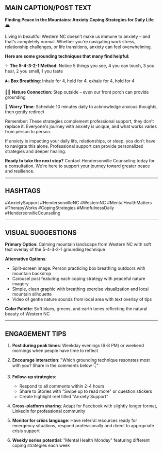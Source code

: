 ## MAIN CAPTION/POST TEXT

**Finding Peace in the Mountains: Anxiety Coping Strategies for Daily Life** 🏔️

Living in beautiful Western NC doesn't make us immune to anxiety – and that's completely normal. Whether you're navigating work stress, relationship challenges, or life transitions, anxiety can feel overwhelming.

**Here are some grounding techniques that many find helpful:**

✨ **The 5-4-3-2-1 Method**: Notice 5 things you see, 4 you can touch, 3 you hear, 2 you smell, 1 you taste

🌬️ **Box Breathing**: Inhale for 4, hold for 4, exhale for 4, hold for 4

🚶‍♀️ **Nature Connection**: Step outside – even our front porch can provide grounding

📝 **Worry Time**: Schedule 10 minutes daily to acknowledge anxious thoughts, then gently redirect

Remember: These strategies complement professional support, they don't replace it. Everyone's journey with anxiety is unique, and what works varies from person to person.

If anxiety is impacting your daily life, relationships, or sleep, you don't have to navigate this alone. Professional support can provide personalized strategies and deeper healing.

**Ready to take the next step?** Contact Hendersonville Counseling today for a consultation. We're here to support your journey toward greater peace and resilience.

---

## HASHTAGS
#AnxietySupport #HendersonvilleNC #WesternNC #MentalHealthMatters #TherapyWorks #CopingStrategies #MindfulnessDaily #HendersonvilleCounseling

---

## VISUAL SUGGESTIONS

**Primary Option**: Calming mountain landscape from Western NC with soft text overlay of the 5-4-3-2-1 grounding technique

**Alternative Options**:
- Split-screen image: Person practicing box breathing outdoors with mountain backdrop
- Carousel post featuring each coping strategy with peaceful nature imagery
- Simple, clean graphic with breathing exercise visualization and local mountain silhouette
- Video of gentle nature sounds from local area with text overlay of tips

**Color Palette**: Soft blues, greens, and earth tones reflecting the natural beauty of Western NC

---

## ENGAGEMENT TIPS

1. **Post during peak times**: Weekday evenings (6-8 PM) or weekend mornings when people have time to reflect

2. **Encourage interaction**: "Which grounding technique resonates most with you? Share in the comments below 👇"

3. **Follow-up strategies**:
   - Respond to all comments within 2-4 hours
   - Share to Stories with "Swipe up to read more" or question stickers
   - Create highlight reel titled "Anxiety Support"

4. **Cross-platform sharing**: Adapt for Facebook with slightly longer format, LinkedIn for professional community

5. **Monitor for crisis language**: Have referral resources ready for emergency situations, respond professionally and direct to appropriate crisis support

6. **Weekly series potential**: "Mental Health Monday" featuring different coping strategies each week